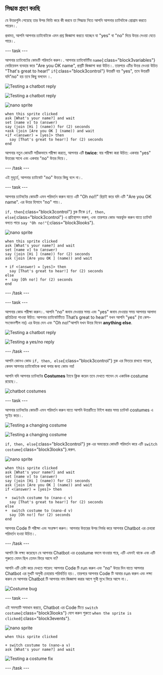## সিদ্ধান্ত গ্রহণ করছি

যে উত্তরগুলি পেয়েছে তার উপর ভিত্তি করে কী করবে তা সিদ্ধান্ত নিতে আপনি আপনার চ্যাটবটকে প্রোগ্রাম করতে পারেন।.

প্রথমত, আপনি আপনার চ্যাটবোটকে এমন প্রশ্ন জিজ্ঞাসা করতে যাচ্ছেন যা "yes" বা "no" দিয়ে উত্তর দেওয়া যেতে পারে।.

\--- task \---

আপনার চ্যাটবোটের কোডটি পরিবর্তন করুন।. আপনার চ্যাটবোটটির `name`{:class="block3variables"} ভেরিয়েবল ব্যবহার করে "Are you OK name", প্রশ্নটি জিজ্ঞাসা করা উচিত।. তারপরে এটির উত্তর দেওয়া উচিত "That's great to hear!" `if`{:class="block3control"} উত্তরটি হয় "yes", তবে উত্তরটি যদি"no" হয় তবে কিছু বলবেন ।.

![Testing a chatbot reply](images/chatbot-if-test1-annotated.png)

![Testing a chatbot reply](images/chatbot-if-test2.png)

![nano sprite](images/nano-sprite.png)

```blocks3
when this sprite clicked
ask [What's your name?] and wait
set [name v] to (answer)
say (join [Hi ] (name)) for (2) seconds
+ask (join [Are you OK ] (name)) and wait
+if <(answer) = [yes]> then 
  say [That's great to hear!] for (2) seconds
end
```

আপনার নতুন কোডটি সঠিকভাবে পরীক্ষা করতে, আপনার এটি **twice**: বার পরীক্ষা করা উচিত: একবার "yes" উত্তরের সাথে এবং একবার "no" উত্তর দিয়ে।.

\--- /task \---

এই মুহুর্তে, আপনার চ্যাটবোট "no" উত্তরে কিছু বলে না।.

\--- task \---

আপনার চ্যাটবটের কোডটি এমন পরিবর্তন করুন যাতে এটি "Oh no!!" রিপ্লাই করে যদি এটি "Are you OK name". এর উত্তর হিসাবে "no" পায়।.

`if, then`{:class="block3control"} ব্লক টিকে `if, then, else`{:class="block3control"} এ প্রতিস্থাপন করুন, এবং তারপরে কোড অন্তর্ভুক্ত করুন যাতে চ্যাটবট বলতে পারে `say "Oh no!"`{:class="block3looks"}.

![nano sprite](images/nano-sprite.png)

```blocks3
when this sprite clicked
ask [What's your name?] and wait
set [name v] to (answer)
say (join [Hi ] (name)) for (2) seconds
ask (join [Are you OK ] (name)) and wait

+ if <(answer) = [yes]> then 
  say [That's great to hear!] for (2) seconds
else 
+  say [Oh no!] for (2) seconds
end
```

\--- /task \---

\--- task \---

আপনার কোড পরীক্ষা করুন।. আপনি "no" জবাব দেওয়ার সময় এবং "yes" জবাব দেওয়ার সময় আপনার আলাদা প্রতিক্রিয়া পাওয়া উচিত: আপনার চ্যাটবোটটিতে That’s great to hear!" যখন আপনি "yes" (যা কেস-সংবেদনশীল নয়) এর উত্তর দেন এবং "Oh no!"আপনি যখন উত্তর দিবেন **anything else**.

![Testing a chatbot reply](images/chatbot-if-test2.png)

![Testing a yes/no reply](images/chatbot-if-else-test.png)

\--- /task \---

আপনি কোনও কোড `if, then, else`{:class="block3control"} ব্লক এর ভিতরে রাখতে পারেন, কেবল আপনার চ্যাটবোটকে কথা বলার জন্য কোড নয়!

আপনি যদি আপনার চ্যাটবটের **Costumes** ট্যাবে ক্লিক করেন তবে দেখতে পাবেন যে একাধিক costume রয়েছে।.

![chatbot costumes](images/chatbot-costume-view-annotated.png)

\--- task \---

আপনার চ্যাটবটের কোডটি এমন পরিবর্তন করুন যাতে আপনি উত্তরটিতে টাইপ করার সময় চ্যাটবট costumes এ স্যুইচ করে।.

![Testing a changing costume](images/chatbot-costume-test1.png)

![Testing a changing costume](images/chatbot-costume-test2.png)

`if, then, else`{:class="block3control"} ব্লক এর অভ্যন্তরে কোডটি পরিবর্তন করে এটি `switch costume`{:class="block3looks"}.করুন.

![nano sprite](images/nano-sprite.png)

```blocks3
when this sprite clicked
ask [What's your name?] and wait
set [name v] to (answer)
say (join [Hi ] (name)) for (2) seconds
ask (join [Are you OK ] (name)) and wait
if <(answer) = [yes]> then 

+  switch costume to (nano-c v)
  say [That's great to hear!] for (2) seconds
else 
+  switch costume to (nano-d v)
  say [Oh no!] for (2) seconds
end
```

আপনার Code টি পরীক্ষা এবং সংরক্ষণ করুন। আপনার উত্তরের উপর নির্ভর করে আপনার Chatbot এর চেহারা পরিবর্তন হওয়া উচিত।.

\--- /task \---

আপনি কি লক্ষ্য করেছেন যে আপনার Chatbot এর costume বদলে যাওয়ার পরে, এটি এমনই থাকে এবং এটি শুরুতে যেমন ছিল তেমন ফিরে আসে না?

আপনি এটি চেষ্টা করে দেখতে পারেন: আপনার Code টি run করুন এবং "no" উত্তর দিন যাতে আপনার Chatbot এর মুখটি অসুখী চেহারায় পরিবর্তিত হয়।. তারপরে আপনার Code টি আবার run করুন এবং লক্ষ্য করুন যে আপনার Chatbot টি আপনার নাম জিজ্ঞাসা করার আগে সুখী মুখে ফিরে আসে না।.

![Costume bug](images/chatbot-costume-bug-test.png)

\--- task \---

এই সমস্যাটি সমাধান করতে, Chatbot এর Code টিতে `switch costume`{:class="block3looks"} যোগ করুন শুরুতে `when the sprite is clicked`{:class="block3events"}.

![nano sprite](images/nano-sprite.png)

```blocks3
when this sprite clicked

+ switch costume to (nano-a v)
ask [What's your name?] and wait
```

![Testing a costume fix](images/chatbot-costume-fix-test.png)

\--- /task \---